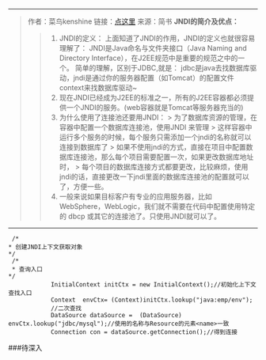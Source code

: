 
* * *
>作者：菜鸟kenshine
链接：[点这里](https://www.jianshu.com/p/de936f8ce3a9)
来源：简书
>**JNDI的简介及优点：**
>>1.  JNDI的定义：
    上面知道了JNDI的作用，JNDI的定义也就很容易理解了：
    JNDI是Java命名与文件夹接口（Java Naming and Directory Interface），在J2EE规范中是重要的规范之中的一个。
    简单的理解，区别于JDBC,就是：
    jdbc是java去找数据库驱动，jndi是通过你的服务器配置（如Tomcat）的配置文件context来找数据库驱动~
>>2.  现在JNDI已经成为J2EE的标准之一，所有的J2EE容器都必须提供一个JNDI的服务。(web容器就是Tomcat等服务器充当的)
>>3.  为什么使用了连接池还要用JNDI：
    > 为了数据库资源的管理，在容器中配置一个数据库连接池，使用JNDI 来管理
    > 这样容器中运行多个服务的时候，每个服务只需添加一个jndi的名称就可以连接到数据库了
    > 如果不使用jndi的方式，直接在项目中配置数据库连接池，那么每个项目需要配置一次，如果更改数据库地址时，
    > 每个项目的数据库连接方式都要更改，比较麻烦，使用jndi的话，直接更改一下jndi里面的数据库连接池的配置就可以了，方便一些。
>>4.  一般来说如果目标客户有专业的应用服务器，比如 WebSphere，WebLogic，我们就不需要在代码中配置使用特定的 dbcp 或其它的连接池了。只使用JNDI就可以了。

***
```
 /*
* 创建JNDI上下文获取对象
*/
 /*
 * 查询入口
*/
            InitialContext initCtx = new InitialContext();//初始化上下文查找入口
        	Context  envCtx= (Context)initCtx.lookup("java:emp/env");
        	//二次查找
        	DataSource dataSource =  (DataSource) envCtx.lookup("jdbc/mysql");//使用的名称与Resource的元素<name>一致
        	Connection con = dataSource.getConnection();//得到连接

```
###待深入


